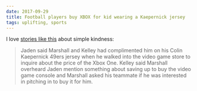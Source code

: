 ```yaml
---
date: 2017-09-29
title: Football players buy XBOX for kid wearing a Kaepernick jersey
tags: uplifting, sports
---
```


I love [stories like this](https://www.washingtonpost.com/news/dc-sports-bog/wp/2017/09/28/a-kid-walked-into-a-gamestop-wearing-a-colin-kaepernick-jersey-two-nfl-players-bought-him-an-xbox/) about simple kindness:

> Jaden said Marshall and Kelley had complimented him on his Colin Kaepernick 49ers jersey when he walked into the video game store to inquire about the price of the Xbox One. Kelley said Marshall overheard Jaden mention something about saving up to buy the video game console and Marshall asked his teammate if he was interested in pitching in to buy it for him.